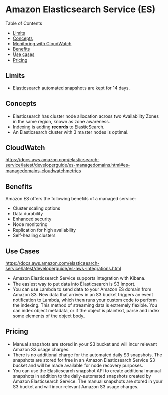 # Amazon Elasticsearch Service (ES)

Table of Contents
- [Limits](#limits)
- [Concepts](#concepts)
- [Monitoring with CloudWatch](#cloudwatch)
- [Benefits](#benefits)
- [Use cases](#use-cases)
- [Pricing](#pricing)


## Limits
- Elasticsearch automated snapshots are kept for 14 days.

## Concepts
- Elasticsearch has cluster node allocation across two Availability Zones in the same region, known as zone awareness.
- Indexing is adding **records** to ElasticSearch.
- An Elasticsearch cluster with 3 master nodes is optimal.

## CloudWatch
https://docs.aws.amazon.com/elasticsearch-service/latest/developerguide/es-managedomains.html#es-managedomains-cloudwatchmetrics

## Benefits
Amazon ES offers the following benefits of a managed service: 
- Cluster scaling options
- Data durability 
- Enhanced security
- Node monitoring
- Replication for high availability 
- Self-healing clusters 

## Use Cases
https://docs.aws.amazon.com/elasticsearch-service/latest/developerguide/es-aws-integrations.html

- Amazon Elasticsearch Service supports integration with Kibana.
- The easiest way to put data into Elasticsearch is S3 Import.
- You can use Lambda to send data to your Amazon ES domain from Amazon S3.
  New data that arrives in an S3 bucket triggers an event notification to Lambda, which then runs your custom code to
  perform the indexing. This method of streaming data is extremely flexible. You can index object metadata, or if the
  object is plaintext, parse and index some elements of the object body. 

## Pricing
- Manual snapshots are stored in your S3 bucket and will incur relevant Amazon S3 usage charges.
- There is no additional charge for the automated daily S3 snapshots. The snapshots are stored for free in an Amazon
  Elasticsearch Service S3 bucket and will be made available for node recovery purposes. 
- You can use the Elasticsearch snapshot API to create additional manual snapshots in addition to the daily-automated
  snapshots created by Amazon Elasticsearch Service. 
  The manual snapshots are stored in your S3 bucket and will incur relevant Amazon S3 usage charges.
